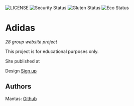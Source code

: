 ![LICENSE](https://img.shields.io/badge/license-MIT-blue.svg?style=flat-square)
![Security Status](https://img.shields.io/security-headers?label=Security&url=https%3A%2F%2Fgithub.com&style=flat-square)
![Gluten Status](https://img.shields.io/badge/Gluten-Free-green.svg)
![Eco Status](https://img.shields.io/badge/ECO-Friendly-green.svg)

# Adidas

_28 group website project_

This project is for educational purposes only.

Site published at 

Design [Sign up](https://cdn.discordapp.com/attachments/833468929020133416/837382482030100510/unknown.png)


## Authors

Mantas: [Github](https://github.com/mramo21)